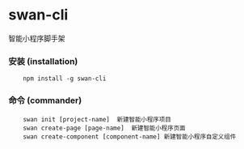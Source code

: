 # swan-cli
智能小程序脚手架

### 安装 (installation)

```
    npm install -g swan-cli
```

### 命令 (commander)

```
    swan init [project-name]  新建智能小程序项目
    swan create-page [page-name]  新建智能小程序页面
    swan create-component [component-name] 新建智能小程序自定义组件
```
